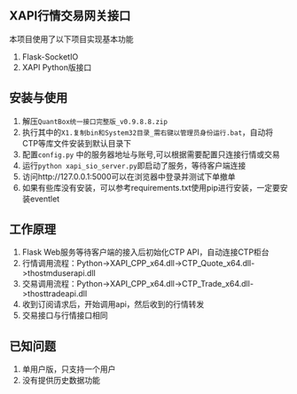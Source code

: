 ## XAPI行情交易网关接口

本项目使用了以下项目实现基本功能
1. Flask-SocketIO
2. XAPI Python版接口

## 安装与使用
1. 解压`QuantBox统一接口完整版_v0.9.8.8.zip`
2. 执行其中的`X1.复制bin和System32目录_需右键以管理员身份运行.bat`，自动将CTP等库文件安装到默认目录下
3. 配置`config.py` 中的服务器地址与账号,可以根据需要配置只连接行情或交易
4. 运行`python xapi_sio_server.py`即启动了服务，等待客户端连接
5. 访问http://127.0.0.1:5000可以在浏览器中登录并测试下单撤单
6. 如果有些库没有安装，可以参考requirements.txt使用pip进行安装，一定要安装eventlet

## 工作原理
1. Flask Web服务等待客户端的接入后初始化CTP API，自动连接CTP柜台
2. 行情调用流程：Python->XAPI_CPP_x64.dll->CTP_Quote_x64.dll->thostmduserapi.dll
3. 交易调用流程：Python->XAPI_CPP_x64.dll->CTP_Trade_x64.dll->thosttradeapi.dll
4. 收到订阅请求后，开始调用api，然后收到的行情转发
5. 交易接口与行情接口相同

## 已知问题
1. 单用户版，只支持一个用户
2. 没有提供历史数据功能